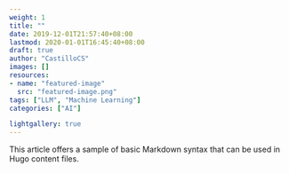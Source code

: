 ```yaml
---
weight: 1
title: ""
date: 2019-12-01T21:57:40+08:00
lastmod: 2020-01-01T16:45:40+08:00
draft: true
author: "CastilloCS"
images: []
resources:
- name: "featured-image"
  src: "featured-image.png"
tags: ["LLM", "Machine Learning"]
categories: ["AI"]

lightgallery: true
---
```


This article offers a sample of basic Markdown syntax that can be used in Hugo content files.

<!--more-->

